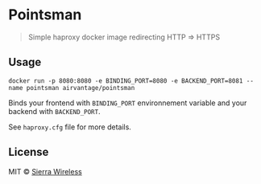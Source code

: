 Pointsman
================
> Simple haproxy docker image redirecting HTTP => HTTPS

Usage
-----

`docker run -p 8080:8080 -e BINDING_PORT=8080 -e BACKEND_PORT=8081 --name pointsman airvantage/pointsman`

Binds your frontend with `BINDING_PORT` environnement variable and your backend with `BACKEND_PORT`.

See `haproxy.cfg` file for more details.

License
-------

MIT © [Sierra Wireless](http://wwww.sierrawireless.com)

